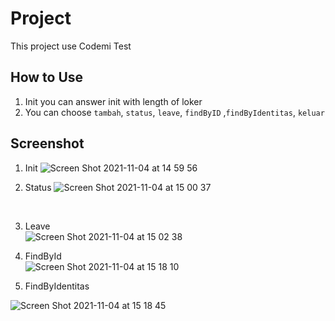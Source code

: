 # Project
This project use Codemi Test

## How to Use
1. Init you can answer init with length of loker
2. You can choose `tambah`, `status`, `leave`, `findByID` ,`findByIdentitas`, `keluar`

## Screenshot

1. Init
![Screen Shot 2021-11-04 at 14 59 56](https://user-images.githubusercontent.com/38213185/140282356-6b027d12-0c35-4db0-a5d1-33de64e1ffd8.png) <br>

2. Status
![Screen Shot 2021-11-04 at 15 00 37](https://user-images.githubusercontent.com/38213185/140282408-c5c2ae97-a194-4b0e-a2f9-30a679f4665f.png)
 <br>

3. Leave <br>
![Screen Shot 2021-11-04 at 15 02 38](https://user-images.githubusercontent.com/38213185/140282483-1375c306-23a6-494a-b281-dcbd3b30aa67.png)

4. FindById<br>
![Screen Shot 2021-11-04 at 15 18 10](https://user-images.githubusercontent.com/38213185/140282514-aed5cc72-d89d-4880-9a13-42b097cc763e.png)

5. FindByIdentitas<br>

![Screen Shot 2021-11-04 at 15 18 45](https://user-images.githubusercontent.com/38213185/140282532-1c8a4e92-ce59-4b9d-a3b4-3331513da39e.png)


